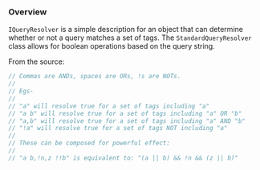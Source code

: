 ### Overview

`IQueryResolver` is a simple description for an object that can determine whether or not a query matches a set of tags. The `StandardQueryResolver` class allows for boolean operations based on the query string.

From the source:

```csharp
// Commas are ANDs, spaces are ORs, !s are NOTs.
// 
// Egs-
// 
// "a" will resolve true for a set of tags including "a"
// "a b" will resolve true for a set of tags including "a" OR "b"
// "a,b" will resolve true for a set of tags including "a" AND "b"
// "!a" will resolve true for a set of tags NOT including "a"
// 
// These can be composed for powerful effect:
// 
// "a b,!n,z !!b" is equivalent to: "(a || b) && !n && (z || b)"
```